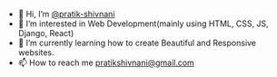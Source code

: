 - 👋 Hi, I’m [@pratik-shivnani](https://github.com/pratik-shivnani)
- 👀 I’m interested in Web Development(mainly using HTML, CSS, JS, Django, React)
- 🌱 I’m currently learning how to create Beautiful and Responsive websites.
- 📫 How to reach me pratikshivnani@gmail.com
